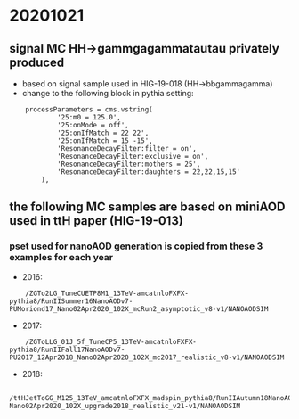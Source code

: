 # 20201021

## signal MC HH->gammgagammatautau privately produced
- based on signal sample used in HIG-19-018 (HH->bbgammagamma)
- change to the following block in pythia setting:

```
    processParameters = cms.vstring(
            '25:m0 = 125.0',
            '25:onMode = off',
            '25:onIfMatch = 22 22',
            '25:onIfMatch = 15 -15',
            'ResonanceDecayFilter:filter = on',
            'ResonanceDecayFilter:exclusive = on',
            'ResonanceDecayFilter:mothers = 25',
            'ResonanceDecayFilter:daughters = 22,22,15,15'
        ),
```

## the following MC samples are based on miniAOD used in ttH paper (HIG-19-013)

### pset used for nanoAOD generation is copied from these 3 examples for each year
- 2016:

```
    /ZGTo2LG_TuneCUETP8M1_13TeV-amcatnloFXFX-pythia8/RunIISummer16NanoAODv7-PUMoriond17_Nano02Apr2020_102X_mcRun2_asymptotic_v8-v1/NANOAODSIM

```
- 2017:

```
    /ZGToLLG_01J_5f_TuneCP5_13TeV-amcatnloFXFX-pythia8/RunIIFall17NanoAODv7-PU2017_12Apr2018_Nano02Apr2020_102X_mc2017_realistic_v8-v1/NANOAODSIM
```
- 2018:

```
    /ttHJetToGG_M125_13TeV_amcatnloFXFX_madspin_pythia8/RunIIAutumn18NanoAODv7-Nano02Apr2020_102X_upgrade2018_realistic_v21-v1/NANOAODSIM
```
